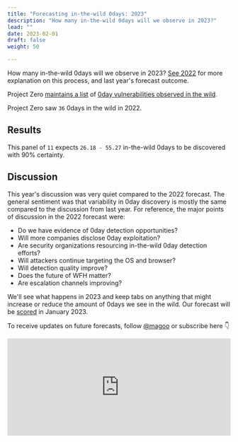 ```yaml
---
title: "Forecasting in-the-wild 0days: 2023"
description: "How many in-the-wild 0days will we observe in 2023?"
lead: ""
date: 2023-02-01
draft: false
weight: 50

---
```


How many in-the-wild 0days will we observe in 2023? [See 2022](0day-itw) for more explanation on this process, and last year's forecast outcome.

Project Zero [maintains a list](https://docs.google.com/spreadsheets/d/1lkNJ0uQwbeC1ZTRrxdtuPLCIl7mlUreoKfSIgajnSyY/view#gid=0) of [0day vulnerabilities observed in the wild](https://googleprojectzero.blogspot.com/p/0day.html).

Project Zero saw `36` 0days in the wild in 2022.

## Results

This panel of `11` expects `26.18 - 55.27` in-the-wild 0days to be discovered with 90% certainty.

## Discussion

This year's discussion was very quiet compared to the 2022 forecast. The general sentiment was that variability in 0day discovery is mostly the same compared to the discussion from last year. For reference, the major points of discussion in the 2022 forecast were:

- Do we have evidence of 0day detection opportunities?
- Will more companies disclose 0day exploitation?
- Are security organizations resourcing in-the-wild 0day detection efforts?
- Will attackers continue targeting the OS and browser?
- Will detection quality improve?
- Does the future of WFH matter?
- Are escalation channels improving?

We'll see what happens in 2023 and keep tabs on anything that might increase or reduce the amount of 0days we see in the wild. Our forecast will be [scored](https://magoo.github.io/risk-measurement/docs/estimation/calibration/) in January 2023.

To receive updates on future forecasts, follow [@magoo](https://www.twitter.com/magoo) or subscribe here 👇

<iframe
scrolling="no"
style="width:100%!important;height:220px;border:0px #ccc solid !important"
src="https://buttondown.email/risk?as_embed=true"
></iframe><br /><br />
